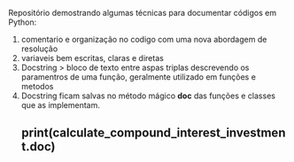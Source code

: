 Repositório demostrando algumas técnicas para documentar códigos em Python:

1. comentario e organização no codigo com uma nova abordagem de resolução
2. variaveis bem escritas, claras e diretas
3. Docstring > bloco de texto entre aspas triplas descrevendo os paramentros de uma função,
   geralmente utilizado em funções e metodos
4. Docstring ficam salvas no método mágico __doc__ das funções e classes que as implementam.
   ## print(calculate_compound_interest_investment.__doc__)
